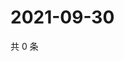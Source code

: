 # 2021-09-30

共 0 条

<!-- BEGIN WEIBO -->
<!-- 最后更新时间 Thu Sep 30 2021 19:11:09 GMT+0800 (China Standard Time) -->

<!-- END WEIBO -->
